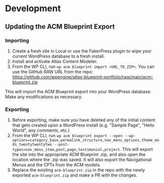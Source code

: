 # Development

## Updating the ACM Blueprint Export

### Importing

1. Create a fresh site in Local or use the FakerPress plugin to wipe your current WordPress database to a fresh install.
2. Install and activate Atlas Content Modeler.
3. From the WP CLI, run `wp acm blueprint import <URL_TO_ZIP>`. You can use the GitHub RAW URL from the repo: https://github.com/wpengine/atlas-blueprint-portfolio/raw/main/acm-blueprint.zip

This will import the ACM Blueprint export into your WordPress database. Make any modifications as necessary.

### Exporting

1. Before exporting, make sure you have deleted any of the initial content that gets created upon a WordPress install (e.g. "Sample Page", "Hello World", any comments, etc.)
2. From the WP CLI, run `wp acm blueprint export --open --wp-options=category_base,permalink_structure,nav_menu_options,theme_mods_twentytwentytwo --post-types=nav_menu_item,post,page,testimonial,project`. This will export the site into the appropriate ACM Blueprint .zip, and also open the location where the .zip was saved. It will also export the Navigational Menus and the CPTs from the ACM models.
3. Replace the existing `acm-blueprint.zip` in the repo with the newly exported `acm-blueprint.zip` and make a PR with the changes.
